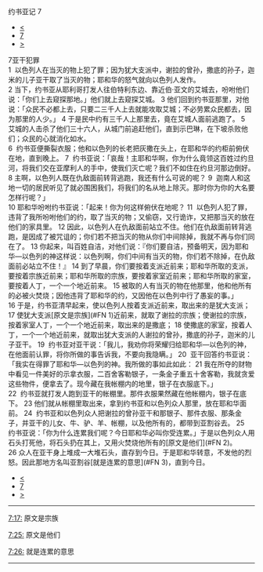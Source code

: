 ﻿





 约书亚记 7




* [<](bible/JOS06.md)
* [7](bible/JOS.md)
* [>](bible/JOS08.md)



 
7亚干犯罪  
1  以色列人在当灭的物上犯了罪；因为犹大支派中，谢拉的曾孙，撒底的孙子，迦米的儿子亚干取了当灭的物；耶和华的怒气就向以色列人发作。  
2 当下，约书亚从耶利哥打发人往伯特利东边、靠近伯·亚文的艾城去，吩咐他们说：「你们上去窥探那地。」他们就上去窥探艾城。 
3 他们回到约书亚那里，对他说：「众民不必都上去，只要二三千人上去就能攻取艾城；不必劳累众民都去，因为那里的人少。」 
4 于是民中约有三千人上那里去，竟在艾城人面前逃跑了。 
5  艾城的人击杀了他们三十六人，从城门前追赶他们，直到示巴琳，在下坡杀败他们；众民的心就消化如水。  
6  约书亚便撕裂衣服；他和以色列的长老把灰撒在头上，在耶和华的约柜前俯伏在地，直到晚上。 
7  约书亚说：「哀哉！主耶和华啊，你为什么竟领这百姓过约旦河，将我们交在亚摩利人的手中，使我们灭亡呢？我们不如住在约旦河那边倒好。 
8 主啊，以色列人既在仇敌面前转背逃跑，我还有什么可说的呢？ 
9  迦南人和这地一切的居民听见了就必围困我们，将我们的名从地上除灭。那时你为你的大名要怎样行呢？」  
10 耶和华吩咐约书亚说：「起来！你为何这样俯伏在地呢？ 
11  以色列人犯了罪，违背了我所吩咐他们的约，取了当灭的物；又偷窃，又行诡诈，又把那当灭的放在他们的家具里。 
12 因此，以色列人在仇敌面前站立不住。他们在仇敌面前转背逃跑，是因成了被咒诅的；你们若不把当灭的物从你们中间除掉，我就不再与你们同在了。 
13 你起来，叫百姓自洁，对他们说：『你们要自洁，预备明天，因为耶和华—以色列的神这样说：以色列啊，你们中间有当灭的物，你们若不除掉，在仇敌面前必站立不住！』 
14 到了早晨，你们要按着支派近前来；耶和华所取的支派，要按着宗族近前来；耶和华所取的宗族，要按着家室近前来；耶和华所取的家室，要按着人丁，一个一个地近前来。 
15 被取的人有当灭的物在他那里，他和他所有的必被火焚烧；因他违背了耶和华的约，又因他在以色列中行了愚妄的事。」  
16 于是，约书亚清早起来，使以色列人按着支派近前来，取出来的是犹大支派； 
17 使犹大支派[原文是宗族](#FN
1)近前来，就取了谢拉的宗族；使谢拉的宗族，按着家室人丁，一个一个地近前来，取出来的是撒底； 
18 使撒底的家室，按着人丁，一个一个地近前来，就取出犹大支派的人谢拉的曾孙，撒底的孙子，迦米的儿子亚干。 
19  约书亚对亚干说：「我儿，我劝你将荣耀归给耶和华—以色列的神，在他面前认罪，将你所做的事告诉我，不要向我隐瞒。」 
20  亚干回答约书亚说：「我实在得罪了耶和华—以色列的神。我所做的事如此如此： 
21 我在所夺的财物中看见一件美好的示拿衣服，二百舍客勒银子，一条金子重五十舍客勒，我就贪爱这些物件，便拿去了。现今藏在我帐棚内的地里，银子在衣服底下。」  
22  约书亚就打发人跑到亚干的帐棚里。那件衣服果然藏在他帐棚内，银子在底下。 
23 他们就从帐棚里取出来，拿到约书亚和以色列众人那里，放在耶和华面前。 
24  约书亚和以色列众人把谢拉的曾孙亚干和那银子、那件衣服、那条金子，并亚干的儿女、牛、驴、羊、帐棚，以及他所有的，都带到亚割谷去。 
25  约书亚说：「你为什么连累我们呢？今日耶和华必叫你受连累。」于是以色列众人用石头打死他，将石头扔在其上，又用火焚烧他所有的[原文是他们](#FN
2)。 
26 众人在亚干身上堆成一大堆石头，直存到今日。于是耶和华转意，不发他的烈怒。因此那地方名叫亚割谷[就是连累的意思](#FN
3)，直到今日。 
* [<](bible/JOS06.md)
* [7](bible/JOS.md)
* [>](bible/JOS08.md)





---


[7:17:](#V17)
原文是宗族


[7:25:](#V25)
原文是他们


[7:26:](#V26)
就是连累的意思




---









